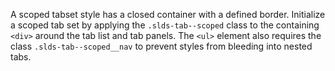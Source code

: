 A scoped tabset style has a closed container with a defined border. Initialize a scoped tab set by applying the `.slds-tab--scoped` class to the containing `<div>` around the tab list and tab panels. The `<ul>` element also requires the class `.slds-tab--scoped__nav` to prevent styles from bleeding into nested tabs.
